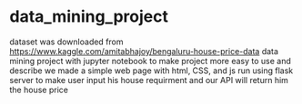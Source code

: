 # data_mining_project
dataset was downloaded from https://www.kaggle.com/amitabhajoy/bengaluru-house-price-data
data mining project with jupyter notebook 
to make project more easy to use and describe we made a simple web page with html, CSS, and js 
run using flask server to make user input his house requirment and our API will return him the house price 
